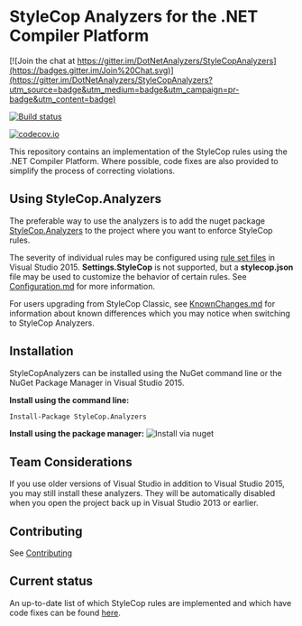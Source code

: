 # StyleCop Analyzers for the .NET Compiler Platform

[![Join the chat at https://gitter.im/DotNetAnalyzers/StyleCopAnalyzers](https://badges.gitter.im/Join%20Chat.svg)](https://gitter.im/DotNetAnalyzers/StyleCopAnalyzers?utm_source=badge&utm_medium=badge&utm_campaign=pr-badge&utm_content=badge)

[![Build status](https://ci.appveyor.com/api/projects/status/8jw2lq431kgg44jl/branch/master?svg=true)](https://ci.appveyor.com/project/sharwell/stylecopanalyzers/branch/master)

[![codecov.io](http://codecov.io/github/DotNetAnalyzers/StyleCopAnalyzers/coverage.svg?branch=master)](http://codecov.io/github/DotNetAnalyzers/StyleCopAnalyzers?branch=master)

This repository contains an implementation of the StyleCop rules using the .NET Compiler Platform. Where possible, code fixes are also provided to simplify the process of correcting violations.

## Using StyleCop.Analyzers

The preferable way to use the analyzers is to add the nuget package [StyleCop.Analyzers](http://www.nuget.org/packages/StyleCop.Analyzers/)
to the project where you want to enforce StyleCop rules.

The severity of individual rules may be configured using [rule set files](https://msdn.microsoft.com/en-us/library/dd264996.aspx)
in Visual Studio 2015. **Settings.StyleCop** is not supported, but a **stylecop.json** file may be used to customize the
behavior of certain rules. See [Configuration.md](documentation/Configuration.md) for more information.

For users upgrading from StyleCop Classic, see [KnownChanges.md](https://github.com/brunocunhasilva/StyleCopAnalyzers/tree/master/documentation/KnownChanges.md)
for information about known differences which you may notice when switching to StyleCop Analyzers.

## Installation

StyleCopAnalyzers can be installed using the NuGet command line or the NuGet Package Manager in Visual Studio 2015.

**Install using the command line:**
```bash
Install-Package StyleCop.Analyzers
```

**Install using the package manager:**
![Install via nuget](https://cloud.githubusercontent.com/assets/1408396/8233513/491f301a-159c-11e5-8b7a-1e16a0695da6.png)

## Team Considerations

If you use older versions of Visual Studio in addition to Visual Studio 2015, you may still install these analyzers. They will be automatically disabled when you open the project back up in Visual Studio 2013 or earlier.

## Contributing

See [Contributing](CONTRIBUTING.md)

## Current status

An up-to-date list of which StyleCop rules are implemented and which have code fixes can be found [here](https://stylecop.pdelvo.com/).
